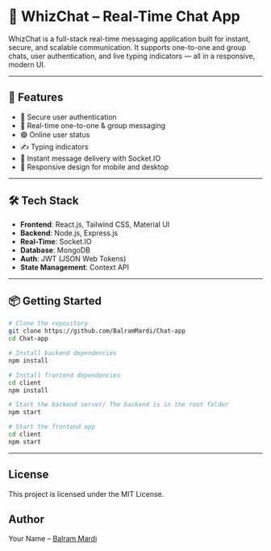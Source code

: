 # 💬 WhizChat – Real-Time Chat App

WhizChat is a full-stack real-time messaging application built for instant, secure, and scalable communication. It supports one-to-one and group chats, user authentication, and live typing indicators — all in a responsive, modern UI.

---

## 🚀 Features

- 🔐 Secure user authentication
- 💬 Real-time one-to-one & group messaging
- 🟢 Online user status
- ✍️ Typing indicators
- 🔔 Instant message delivery with Socket.IO
- 📱 Responsive design for mobile and desktop

---

## 🛠️ Tech Stack

- **Frontend**: React.js, Tailwind CSS, Material UI
- **Backend**: Node.js, Express.js
- **Real-Time**: Socket.IO
- **Database**: MongoDB
- **Auth**: JWT (JSON Web Tokens)
- **State Management**: Context API

---

## 📦 Getting Started

```bash
# Clone the repository
git clone https://github.com/BalramMardi/Chat-app
cd Chat-app

# Install backend dependencies
npm install

# Install frontend dependencies
cd client
npm install

# Start the backend server/ The backend is in the root folder
npm start

# Start the frontend app
cd client
npm start
```

---

## License

This project is licensed under the MIT License.

## Author

Your Name – [Balram Mardi](https://github.com/BalramMardi)
